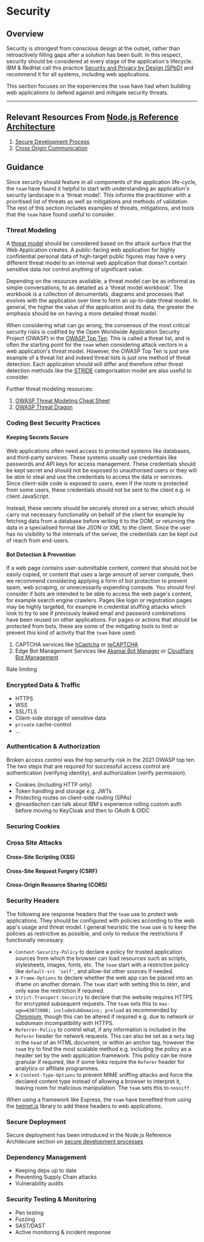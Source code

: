 # Security

## Overview

Security is strongest from conscious design at the outset, rather than retroactively filling gaps after a solution has been built. In this respect, security should be considered at every stage of the application's lifecycle. IBM & RedHat call this practice [Security and Privacy by Design (SPbD)](https://www.redbooks.ibm.com/abstracts/redp4641.html) and recommend it for all systems, including web applications.

This section focuses on the experiences the `team` have had when building web applications to defend against and mitigate security threats.

---

## Relevant Resources From [Node.js Reference Architecture](https://github.com/nodeshift/nodejs-reference-architecture)

1. [Secure Development Process](https://github.com/nodeshift/nodejs-reference-architecture/blob/main/docs/development/secure-development-process.md#secure-development-process)
1. [Cross Origin Communication](https://github.com/nodeshift/nodejs-reference-architecture/blob/main/docs/development/cross-origin.md)

## Guidance

Since security should feature in all components of the application life-cycle, the `team` have found it helpful to start with understanding an application's security landscape in a 'threat model'. This informs the practitioner with a prioritised list of threats as well as mitigations and methods of validation. The rest of this section includes examples of threats, mitigations, and tools that the `team` have found useful to consider.

### Threat Modeling

A [threat model](https://www.ibm.com/garage/method/practices/code/threat-modeling/) should be considered based on the attack surface that the Web Application creates. A public-facing web application for highly confidential personal data of high-target public figures may have a very different threat model to an internal web application that doesn't contain sensitive data nor control anything of significant value.

Depending on the resources available, a threat model can be as informal as simple conversations, to as detailed as a 'threat model workbook'. The workbook is a collection of documentats, diagrams and processes that evolves with the application over time to form an up-to-date threat model. In general, the higher the value of the application and its data, the greater the emphasis should be on having a more detailed threat model.

When considering what can go wrong, the consensus of the most critical security risks is codified by the Open Worldwide Application Security Project (OWASP) in the [OWASP Top Ten](https://owasp.org/www-project-top-ten/). This is called a threat list, and is often the starting point for the `team` when considering attack vectors in a web application's threat model. However, the OWASP Top Ten is just one example of a threat list and indeed threat lists is just one method of threat detection. Each application should will differ and therefore other threat detection methods like the [STRIDE](https://learn.microsoft.com/en-us/azure/security/develop/threat-modeling-tool-threats#stride-model) categorisation model are also useful to consider.

Further threat modeling resources:

1. [OWASP Threat Modeling Cheat Sheet](https://cheatsheetseries.owasp.org/cheatsheets/Threat_Modeling_Cheat_Sheet.html)
1. [OWASP Threat Dragon](https://owasp.org/www-project-threat-dragon/)

### Coding Best Security Practices

#### Keeping Secrets Secure

Web applications often need access to protected systems like databases, and third-party services. These systems usually use credentials like passwords and API keys for access management. These credentials should be kept secret and should not be exposed to unauthorised users or they will be able to steal and use the credentials to access the data or services. Since client-side code is exposed to users, even if the route is protected from some users, these credentials should not be sent to the client e.g. in client JavaScript.

Instead, these secrets should be securely stored on a server, which should carry out necessary functionality on behalf of the client for example by fetching data from a database before writing it to the DOM, or returning the data in a specialised format like JSON or XML to the client. Since the user has no visibility to the internals of the server, the credentials can be kept out of reach from end-users.

#### Bot Detection & Prevention

If a web page contains user-submittable content, content that should not be easily copied, or content that uses a large amount of server compute, then we recommend considering applying a form of bot protection to prevent spam, web scraping, or unnecessarily expending compute. You should first consider if bots are intended to be able to access the web page's content, for example search engine crawlers. Pages like login or registration pages may be highly targeted, for example in credential stuffing attacks which look to try to see if previously leaked email and password combinations have been reused on other applications. For pages or actions that should be protected from bots, these are some of the mitigating tools to limit or prevent this kind of activity that the `team` have used:

1. CAPTCHA services like [hCaptcha](https://www.hcaptcha.com/) or [reCAPTCHA](https://www.google.com/recaptcha/about/)
1. Edge Bot Management Services like [Akamai Bot Manager](https://www.akamai.com/products/bot-manager) or [Cloudflare Bot Management](https://www.cloudflare.com/products/bot-management/)

Rate limiting

### Encrypted Data & Traffic

- HTTPS
- WSS
- SSL/TLS
- Client-side storage of sensitive data
- `private` cache-control
- ...

### Authentication & Authorization

Broken access control was the top security risk in the 2021 OWASP top ten. The two steps that are required for successful access control are authentication (verifying identity), and authorization (verify permission).

- Cookies (including HTTP only)
- Token handling and storage e.g. JWTs
- Protecting routes on client-side routing (SPAs)
- @roastlechon can talk about IBM's experience rolling custom auth before moving to KeyCloak and then to OAuth & OIDC

### Securing Cookies

### Cross Site Attacks

#### Cross-Site Scripting (XSS)

#### Cross-Site Request Forgery (CSRF)

#### Cross-Origin Resource Sharing (CORS)

### Security Headers

The following are response headers that the `team` use to protect web applications. They should be configured with policies according to the web app's usage and threat model. I general heuristic the `team` use is to keep the policies as restrictive as possible, and only to reduce the restrictions if functionally necessary.

- `Content-Security-Policy` to declare a policy for trusted application sources from which the browser can load resources such as scripts, stylesheets, images, fonts, etc. The `team` start with a restrictive policy like `default-src 'self'`, and allow-list other sources if needed.
- `X-Frame-Options` to declare whether the web app can be placed into an iframe on another domain. The `team` start with setting this to `DENY`, and only ease the restriction if required.
- `Strict-Transport-Security` to declare that the website requires HTTPS for encrypted subsequent requests. The `team` sets this to `max-age=63072000; includeSubDomains; preload` as recommended by [Chromium](https://hstspreload.org/), though this can be altered if required e.g. due to network or subdomain incompatibility with HTTPS.
- `Referrer-Policy` to control what, if any information is included in the `Referer` header for network requests. This can also be set as a `meta` tag in the `head` of an HTML document, or within an anchor tag, however the `team` try to find the most scalable method e.g. including the policy as a header set by the web application framework. This policy can be more granular if required, like if some links require the `Referer` header for analytics or affiliate programmes.
- `X-Content-Type-Options` to prevent MIME sniffing attacks and force the declared content type instead of allowing a browser to interpret it, leaving room for malicious manipulation. The `team` sets this to `nosniff`.

When using a framework like Express, the `team` have benefited from using the [helmet.js](https://helmetjs.github.io/) library to add these headers to web applications.

### Secure Deployment

Secure deployment has been introduced in the Node.js Reference Architecure section on [secure development processes](https://github.com/nodeshift/nodejs-reference-architecture/blob/main/docs/development/secure-development-process.md#maintaining-a-secure-and-up-to-date-foundation-for-deployed-applications)

### Dependency Management

- Keeping deps up to date
- Preventing Supply Chain attacks
- Vulnerability audits

### Security Testing & Monitoring

- Pen testing
- Fuzzing
- SAST/DAST
- Active monitoring & incident response
